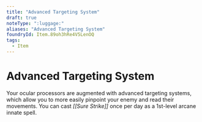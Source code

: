 ```yaml
---
title: "Advanced Targeting System"
draft: true
noteType: ":luggage:"
aliases: "Advanced Targeting System"
foundryId: Item.89oh3hRe4V5LenOQ
tags:
  - Item
---
```


# Advanced Targeting System

Your ocular processors are augmented with advanced targeting systems, which allow you to more easily pinpoint your enemy and read their movements. You can cast _[[Sure Strike]]_ once per day as a 1st-level arcane innate spell.
